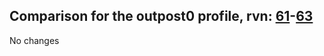 ## Comparison for the outpost0 profile, rvn: [61](https://github.com/PRO100KatYT/FortniteProfileRevisions/tree/main/profiles/outpost0/61%20outpost0.json)-[63](https://github.com/PRO100KatYT/FortniteProfileRevisions/tree/main/profiles/outpost0/63%20outpost0.json)

No changes
